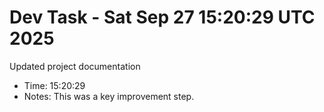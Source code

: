 # Dev Task - Sat Sep 27 15:20:29 UTC 2025
Updated project documentation
- Time: 15:20:29
- Notes: This was a key improvement step.
